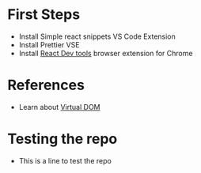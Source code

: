 
# First Steps

- Install Simple react snippets VS Code Extension
- Install Prettier VSE
- Install [React Dev tools](https://chromewebstore.google.com/detail/react-developer-tools/fmkadmapgofadopljbjfkapdkoienihi?hl=en) browser extension for Chrome



# References
- Learn about [Virtual DOM](https://lazamar.github.io/virtual-dom/)


# Testing the repo
- This is a line to test the repo
